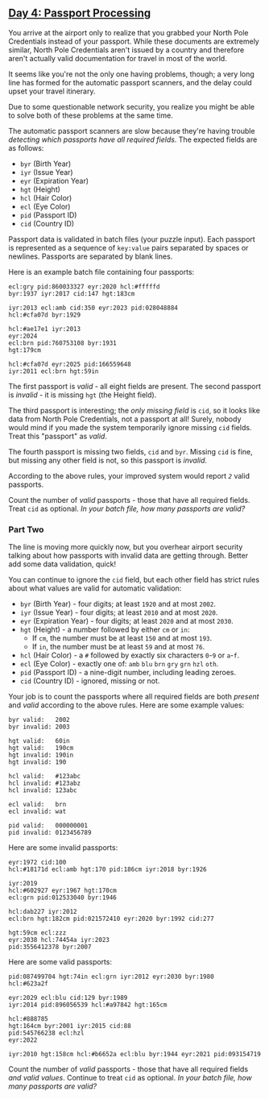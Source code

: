 ## [Day 4: Passport Processing](https://adventofcode.com/2020/day/4)
You arrive at the airport only to realize that you grabbed your North Pole
Credentials instead of your passport. While these documents are extremely
similar, North Pole Credentials aren't issued by a country and therefore
aren't actually valid documentation for travel in most of the world.

It seems like you're not the only one having problems, though; a very long
line has formed for the automatic passport scanners, and the delay could
upset your travel itinerary.

Due to some questionable network security, you realize you might be able to
solve both of these problems at the same time.

The automatic passport scanners are slow because they're having trouble
*detecting which passports have all required fields*. The expected fields are
as follows:

+ `byr` (Birth Year)
+ `iyr` (Issue Year)
+ `eyr` (Expiration Year)
+ `hgt` (Height)
+ `hcl` (Hair Color)
+ `ecl` (Eye Color)
+ `pid` (Passport ID)
+ `cid` (Country ID)

Passport data is validated in batch files (your puzzle input). Each
passport is represented as a sequence of `key:value` pairs separated by
spaces or newlines. Passports are separated by blank lines.

Here is an example batch file containing four passports:

```
ecl:gry pid:860033327 eyr:2020 hcl:#fffffd
byr:1937 iyr:2017 cid:147 hgt:183cm

iyr:2013 ecl:amb cid:350 eyr:2023 pid:028048884
hcl:#cfa07d byr:1929

hcl:#ae17e1 iyr:2013
eyr:2024
ecl:brn pid:760753108 byr:1931
hgt:179cm

hcl:#cfa07d eyr:2025 pid:166559648
iyr:2011 ecl:brn hgt:59in
```

The first passport is *valid* - all eight fields are present. The second
passport is *invalid* - it is missing `hgt` (the Height field).

The third passport is interesting; the *only missing field* is `cid`, so it
looks like data from North Pole Credentials, not a passport at all! Surely,
nobody would mind if you made the system temporarily ignore missing `cid`
fields. Treat this "passport" as *valid*.

The fourth passport is missing two fields, `cid` and `byr`. Missing `cid` is
fine, but missing any other field is not, so this passport is *invalid*.

According to the above rules, your improved system would report *`2`* valid
passports.

Count the number of *valid* passports - those that have all required fields.
Treat `cid` as optional. *In your batch file, how many passports are valid?*

### Part Two
The line is moving more quickly now, but you overhear airport security
talking about how passports with invalid data are getting through. Better
add some data validation, quick!

You can continue to ignore the `cid` field, but each other field has strict
rules about what values are valid for automatic validation:

 + `byr` (Birth Year) - four digits; at least `1920` and at most `2002`.
 + `iyr` (Issue Year) - four digits; at least `2010` and at most `2020`.
 + `eyr` (Expiration Year) - four digits; at least `2020` and at most `2030`.
 + `hgt` (Height) - a number followed by either `cm` or `in`:
     + If `cm`, the number must be at least `150` and at most `193`.
     + If `in`, the number must be at least `59` and at most `76`.
 + `hcl` (Hair Color) - a `#` followed by exactly six characters `0`-`9` or `a`-`f`.
 + `ecl` (Eye Color) - exactly one of: `amb` `blu` `brn` `gry` `grn` `hzl` `oth`.
 + `pid` (Passport ID) - a nine-digit number, including leading zeroes.
 + `cid` (Country ID) - ignored, missing or not.

Your job is to count the passports where all required fields are both
*present* and *valid* according to the above rules. Here are some example
values:

```
byr valid:   2002
byr invalid: 2003

hgt valid:   60in
hgt valid:   190cm
hgt invalid: 190in
hgt invalid: 190

hcl valid:   #123abc
hcl invalid: #123abz
hcl invalid: 123abc

ecl valid:   brn
ecl invalid: wat

pid valid:   000000001
pid invalid: 0123456789
```

Here are some invalid passports:

```
eyr:1972 cid:100
hcl:#18171d ecl:amb hgt:170 pid:186cm iyr:2018 byr:1926

iyr:2019
hcl:#602927 eyr:1967 hgt:170cm
ecl:grn pid:012533040 byr:1946

hcl:dab227 iyr:2012
ecl:brn hgt:182cm pid:021572410 eyr:2020 byr:1992 cid:277

hgt:59cm ecl:zzz
eyr:2038 hcl:74454a iyr:2023
pid:3556412378 byr:2007
```

Here are some valid passports:

```
pid:087499704 hgt:74in ecl:grn iyr:2012 eyr:2030 byr:1980
hcl:#623a2f

eyr:2029 ecl:blu cid:129 byr:1989
iyr:2014 pid:896056539 hcl:#a97842 hgt:165cm

hcl:#888785
hgt:164cm byr:2001 iyr:2015 cid:88
pid:545766238 ecl:hzl
eyr:2022

iyr:2010 hgt:158cm hcl:#b6652a ecl:blu byr:1944 eyr:2021 pid:093154719
```

Count the number of *valid* passports - those that have all required fields
*and valid values*. Continue to treat `cid` as optional. *In your batch file,
how many passports are valid?*

